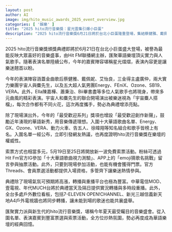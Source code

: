 ```yaml
---
layout: post
author: AI
image: img/hito_music_awards_2025_event_overview.jpg
categories: [ '娛樂' ]
title: "2025 hito流行音樂獎：星光雲集引爆小巨蛋"
description: "2025 hito流行音樂獎6月21日將於台北小巨蛋隆重登場，集結蔡健雅、戴佩妮、盧廣仲、Energy等頂尖表演嘉賓。今年除表演卡司閃耀，「最受歡迎創作新聲」新設獎項、入圍名單及多元索票、轉播管道，也引爆樂迷討論熱潮，再度證明其華語樂壇指標地位。"
---
```

2025 hito流行音樂獎頒獎典禮即將於6月21日在台北小巨蛋盛大登場，被譽為最能反映大眾喜好的音樂盛事，由Hit FM聯播網主辦，匯聚華語樂壇頂尖實力與人氣歌手。隨著表演名單陸續公布，今年的嘉賓陣容堪稱星光熠熠，表演內容更是讓樂迷翹首以盼。

今年的表演陣容涵蓋金曲歌后蔡健雅、戴佩妮、艾怡良，三金得主盧廣仲，兩大實力樂團宇宙人與麋先生，以及五大超人氣男團Energy、FEniX、Ozone、SB19、VERA。此外，Ella陳嘉樺、蕭秉治、Bii畢書盡等多位人氣歌手也將現身，帶來多元曲風的精彩表演。宇宙人和麋先生的聯合開場演出被樂迷視為「宇宙麋人搭檔」，每次合作都有不同火花，這次再度攜手，勢必為典禮增添亮點。

除了現場演出外，今年的「最受歡迎系列」獎項也增設「最受歡迎創作新聲」，鼓勵近年湧現的華語新秀，用音樂傳遞理想。入圍十大華語歌曲名單、Energy、GX、Ozone、VERA、動力火車、告五人、徐暐翔等知名組合和歌手皆榜上有名。入圍名單一經公布，立即引發網友熱議，也再度證明hito流行音樂獎在樂壇的權威性。

索票方式也相當多元，5月19日至25日將開放新一波免費索票活動。粉絲可透過Hit Fm官方IG參加「十大華語歌曲視力測驗」、APP上的「emoji猜歌名挑戰」留言參與抽票活動。此外，只要到現場參加活動，也能有機會獲得門票。官方Threads、會員票選活動都提供入場資格，多管齊下讓樂迷熱情參與。

典禮除了現場氣氛可預期將高漲，轉播與重播平台也極為豐富。中華電信MOD、壹電視、年代MUCH台將於典禮當天及隔日提供實況轉播與多時段重播。此外，全台多處戶外數位看板，包括7-ELEVEN OPEN!CHANNEL、新光三越信義新天地A4戶外電視牆也將同步轉播，讓未能到場的歌迷也能共襄盛舉。

匯聚實力派與新生代的hito流行音樂獎，堪稱今年夏天最受矚目的音樂盛會。從入圍名單、表演嘉賓到豐富票選與索票活動，全方位炒熱氛圍，勢必再度成為華語樂壇的經典回憶。